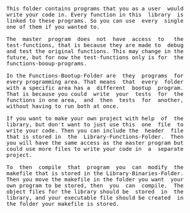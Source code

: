 
<pre>
This folder contains programs that you as a user  would
write your code in. Every function in this  library  is
linked to these programs. So you can use  every  single
one of them if you wanted to.

The  master  program  does  not  have  access  to   the
test-functions, that is because they are made to  debug
and test the original functions. This may change in the
future, but for now the test-functions only is for  the
functions-booup-programs.

In the Functions-Bootup-Folder are  they  programs  for
every programming area. That means  that  every  folder
with a specific area has a  different  bootup  program.
That is because you could  write  your  tests  for  the
functions in one area,  and  then  tests  for  another,
without having to run both at once.

If you want to make your own project with help  of  the
library, but don't want to just use this  one  file  to
write your code. Then you can include the  header  file
that is stored in  the  Library-Functions-Folder.  Then
you will have the same access as the master program but
could use more files to write your code in  a  separate
project.

To  then  compile  that  program  you  can  modify  the
makefile that is stored in the Library-Binaries-Folder.
Then you move the makefile in the folder you want  your
own program to be stored, then  you  can  compile.  The
object files for the library should be  stored  in  the
library, and your executable file should be created  in
the folder your makefile is stored.
</pre>
